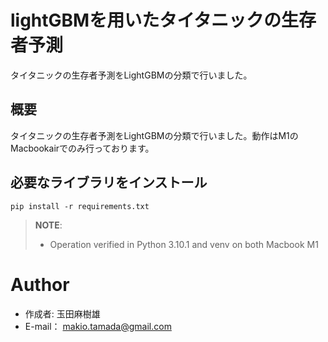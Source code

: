 # lightGBMを用いたタイタニックの生存者予測
タイタニックの生存者予測をLightGBMの分類で行いました。
## 概要
タイタニックの生存者予測をLightGBMの分類で行いました。動作はM1のMacbookairでのみ行っております。

## 必要なライブラリをインストール
```
pip install -r requirements.txt
```
> **NOTE**:
> - Operation verified in Python 3.10.1 and venv on both Macbook M1 

 
# Author
* 作成者: 玉田麻樹雄
* E-mail： makio.tamada@gmail.com
